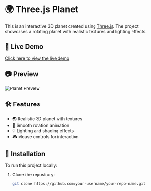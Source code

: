 # 🌍 Three.js Planet  

This is an interactive 3D planet created using [Three.js](https://threejs.org/). The project showcases a rotating planet with realistic textures and lighting effects.

## 🚀 Live Demo  
[Click here to view the live demo](your-live-demo-link)  

## 📷 Preview  
![Planet Preview](your-image-link)  

## 🛠️ Features  
- 🌏 Realistic 3D planet with textures  
- 🔄 Smooth rotation animation  
- 💡 Lighting and shading effects  
- 🎮 Mouse controls for interaction  

## 📂 Installation  
To run this project locally:  
1. Clone the repository:  
   ```sh
   git clone https://github.com/your-username/your-repo-name.git
